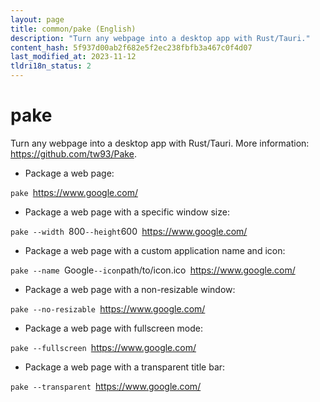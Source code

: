 ```yaml
---
layout: page
title: common/pake (English)
description: "Turn any webpage into a desktop app with Rust/Tauri."
content_hash: 5f937d00ab2f682e5f2ec238fbfb3a467c0f4d07
last_modified_at: 2023-11-12
tldri18n_status: 2
---
```

# pake

Turn any webpage into a desktop app with Rust/Tauri.
More information: <https://github.com/tw93/Pake>.

- Package a web page:

`pake `<span class="tldr-var badge badge-pill bg-dark-lm bg-white-dm text-white-lm text-dark-dm font-weight-bold">https://www.google.com/</span>

- Package a web page with a specific window size:

`pake --width `<span class="tldr-var badge badge-pill bg-dark-lm bg-white-dm text-white-lm text-dark-dm font-weight-bold">800</span>` --height `<span class="tldr-var badge badge-pill bg-dark-lm bg-white-dm text-white-lm text-dark-dm font-weight-bold">600</span>` `<span class="tldr-var badge badge-pill bg-dark-lm bg-white-dm text-white-lm text-dark-dm font-weight-bold">https://www.google.com/</span>

- Package a web page with a custom application name and icon:

`pake --name `<span class="tldr-var badge badge-pill bg-dark-lm bg-white-dm text-white-lm text-dark-dm font-weight-bold">Google</span>` --icon `<span class="tldr-var badge badge-pill bg-dark-lm bg-white-dm text-white-lm text-dark-dm font-weight-bold">path/to/icon.ico</span>` `<span class="tldr-var badge badge-pill bg-dark-lm bg-white-dm text-white-lm text-dark-dm font-weight-bold">https://www.google.com/</span>

- Package a web page with a non-resizable window:

`pake --no-resizable `<span class="tldr-var badge badge-pill bg-dark-lm bg-white-dm text-white-lm text-dark-dm font-weight-bold">https://www.google.com/</span>

- Package a web page with fullscreen mode:

`pake --fullscreen `<span class="tldr-var badge badge-pill bg-dark-lm bg-white-dm text-white-lm text-dark-dm font-weight-bold">https://www.google.com/</span>

- Package a web page with a transparent title bar:

`pake --transparent `<span class="tldr-var badge badge-pill bg-dark-lm bg-white-dm text-white-lm text-dark-dm font-weight-bold">https://www.google.com/</span>
